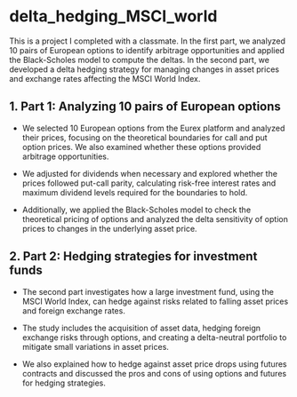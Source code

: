 # delta_hedging_MSCI_world
This is a project I completed with a classmate. In the first part, we analyzed 10 pairs of European options to identify arbitrage opportunities and applied the Black-Scholes model to compute the deltas. In the second part, we developed a delta hedging strategy for managing changes in asset prices and exchange rates affecting the MSCI World Index.

## 1.	Part 1: Analyzing 10 pairs of European options
*   We selected 10 European options from the Eurex platform and analyzed their prices, focusing on the theoretical boundaries for call and put option prices. We also examined whether these options provided arbitrage opportunities.

* 	We adjusted for dividends when necessary and explored whether the prices followed put-call parity, calculating risk-free interest rates and maximum dividend levels required for the boundaries to hold.

* Additionally, we applied the Black-Scholes model to check the theoretical pricing of options and analyzed the delta sensitivity of option prices to changes in the underlying asset price.

## 2.	Part 2: Hedging strategies for investment funds
* 	The second part investigates how a large investment fund, using the MSCI World Index, can hedge against risks related to falling asset prices and foreign exchange rates.

* 	The study includes the acquisition of asset data, hedging foreign exchange risks through options, and creating a delta-neutral portfolio to mitigate small variations in asset prices.

* 	We also explained how to hedge against asset price drops using futures contracts and discussed the pros and cons of using options and futures for hedging strategies.
